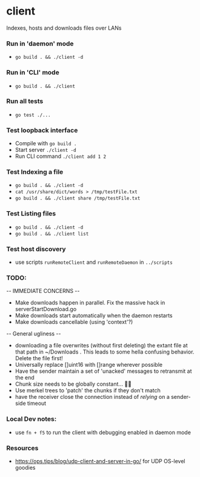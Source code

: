 # client
Indexes, hosts and downloads files over LANs

### Run in 'daemon' mode
- `go build . && ./client -d`

### Run in 'CLI' mode
- `go build . && ./client`

### Run all tests
- `go test ./...`

### Test loopback interface
- Compile with `go build .`
- Start server `./client -d`
- Run CLI command `./client add 1 2`

### Test Indexing a file
- `go build . && ./client -d`
- `cat /usr/share/dict/words > /tmp/testFile.txt`
- `go build . && ./client share /tmp/testFile.txt`

### Test Listing files
- `go build . && ./client -d`
- `go build . && ./client list`

### Test host discovery
- use scripts `runRemoteClient` and `runRemoteDaemon` in `../scripts`

### TODO:
-- IMMEDIATE CONCERNS --
- Make downloads happen in parallel. Fix the massive hack in serverStartDownload.go
- Make downloads start automatically when the daemon restarts
- Make downloads cancellable (using 'context'?)

-- General ugliness -- 
- downloading a file overwrites (without first deleting) the extant file at that path in ~/Downloads
  . This leads to some hella confusing behavior. Delete the file first!
- Universally replace []uint16 with []range wherever possible
- Have the sender maintain a set of 'unacked' messages to retransmit at the end
- Chunk size needs to be globally constant... 🤦‍♂️
- Use merkel trees to 'patch' the chunks if they don't match
- have the receiver close the connection instead of *relying* on a sender-side timeout


### Local Dev notes:
- use `fn + f5` to run the client with debugging enabled in daemon mode

### Resources
- https://ops.tips/blog/udp-client-and-server-in-go/ for UDP OS-level goodies

